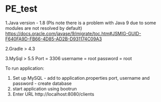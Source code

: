 # PE_test

1.Java version - 1.8 (Pls note there is a problem with Java 9 due to some modules are not resolved by default)
https://docs.oracle.com/javase/9/migrate/toc.htm#JSMIG-GUID-F640FA9D-FB66-4D85-AD2B-D931174C09A3

2.Gradle > 4.3

3.MySql > 5.5
Port = 3306
username = root
password = root

To run application:
  1. Set up MySQL
    - add to application.properties port, username and password
    - create database
  2. start application using bootrun
  3. Enter URL http://localhost:8080/clients
  

